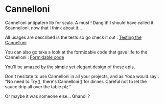 # Cannelloni
Cannelloni antipatern lib for scala. A must !
Dang it! I should have called it Scannelloni, now that I think about it...

All usages are described is the tests so go check it out : [Testing the Cannelloni](src/test/scala/fr/strude/CannelloniTest.scala)

You can also go take a look at the formidable code that gave life to the Cannelloni : [Formidable code](src/main/scala/fr/strude/Cannelloni.scala)

You'll be amazed by the simple yet elegant design of these apis.

Don't hesitate to use Cannelloni in all your projects, and as Yoda would say : 
"No need to Try(), there's Cannelloni() for dinner. Careful not to let the sauce drip all over the table plz."

Or maybe it was someone else... Ghandi ?
